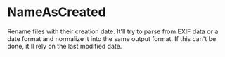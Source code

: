 # NameAsCreated
Rename files with their creation date. It'll try to parse from EXIF data or a date format and normalize it into the same output format. If this can't be done, it'll rely on the last modified date.
